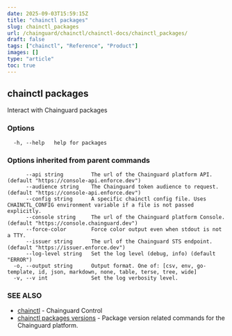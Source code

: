 ```yaml
---
date: 2025-09-03T15:59:15Z
title: "chainctl packages"
slug: chainctl_packages
url: /chainguard/chainctl/chainctl-docs/chainctl_packages/
draft: false
tags: ["chainctl", "Reference", "Product"]
images: []
type: "article"
toc: true
---
```

## chainctl packages

Interact with Chainguard packages

### Options

```
  -h, --help   help for packages
```

### Options inherited from parent commands

```
      --api string         The url of the Chainguard platform API. (default "https://console-api.enforce.dev")
      --audience string    The Chainguard token audience to request. (default "https://console-api.enforce.dev")
      --config string      A specific chainctl config file. Uses CHAINCTL_CONFIG environment variable if a file is not passed explicitly.
      --console string     The url of the Chainguard platform Console. (default "https://console.chainguard.dev")
      --force-color        Force color output even when stdout is not a TTY.
      --issuer string      The url of the Chainguard STS endpoint. (default "https://issuer.enforce.dev")
      --log-level string   Set the log level (debug, info) (default "ERROR")
  -o, --output string      Output format. One of: [csv, env, go-template, id, json, markdown, none, table, terse, tree, wide]
  -v, --v int              Set the log verbosity level.
```

### SEE ALSO

* [chainctl](/chainguard/chainctl/chainctl-docs/chainctl/)	 - Chainguard Control
* [chainctl packages versions](/chainguard/chainctl/chainctl-docs/chainctl_packages_versions/)	 - Package version related commands for the Chainguard platform.

